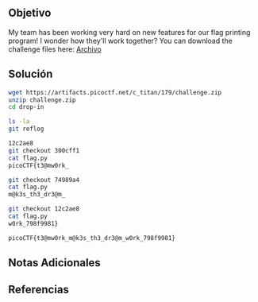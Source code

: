 ## Objetivo
My team has been working very hard on new features for our flag printing program! I wonder how they'll work together? You can download the challenge files here: [Archivo](https://artifacts.picoctf.net/c_titan/179/challenge.zip)

## Solución
```bash
wget https://artifacts.picoctf.net/c_titan/179/challenge.zip
unzip challenge.zip
cd drop-in

ls -la
git reflog

12c2ae8
git checkout 300cff1
cat flag.py
picoCTF{t3@mw0rk_

git checkout 74989a4
cat flag.py
m@k3s_th3_dr3@m_

git checkout 12c2ae8
cat flag.py
w0rk_798f9981}

picoCTF{t3@mw0rk_m@k3s_th3_dr3@m_w0rk_798f9981}
```

## Notas Adicionales


## Referencias
